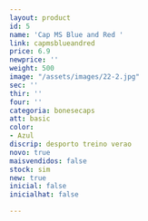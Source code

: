 ```yaml
---
layout: product
id: 5
name: 'Cap MS Blue and Red '
link: capmsblueandred
price: 6.9
newprice: ''
weight: 500
image: "/assets/images/22-2.jpg"
sec: ''
thir: ''
four: ''
categoria: bonesecaps
att: basic
color:
- Azul
discrip: desporto treino verao
novo: true
maisvendidos: false
stock: sim
new: true
inicial: false
inicialhat: false

---
```

